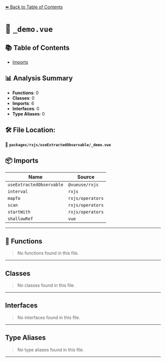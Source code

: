 [⬅️ Back to Table of Contents](../../../index.md)

# 📄 `_demo.vue`

## 📚 Table of Contents

- [Imports](#imports)

## 📊 Analysis Summary

- **Functions**: 0
- **Classes**: 0
- **Imports**: 6
- **Interfaces**: 0
- **Type Aliases**: 0

## 🛠️ File Location:
📂 **`packages/rxjs/useExtractedObservable/_demo.vue`**

## 📦 Imports

| Name | Source |
|------|--------|
| `useExtractedObservable` | `@vueuse/rxjs` |
| `interval` | `rxjs` |
| `mapTo` | `rxjs/operators` |
| `scan` | `rxjs/operators` |
| `startWith` | `rxjs/operators` |
| `shallowRef` | `vue` |


---

## 🔧 Functions

> No functions found in this file.


---

## Classes

> No classes found in this file.


---

## Interfaces

> No interfaces found in this file.


---

## Type Aliases

> No type aliases found in this file.


---